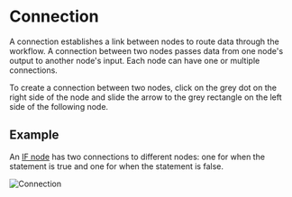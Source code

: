 # Connection

A connection establishes a link between nodes to route data through the workflow. A connection between two nodes passes data from one node's output to another node's input. Each node can have one or multiple connections.

To create a connection between two nodes, click on the grey dot on the right side of the node and slide the arrow to the grey rectangle on the left side of the following node.

## Example

An [IF node](/integrations/builtin/core-nodes/n8n-nodes-base.if/) has two connections to different nodes: one for when the statement is true and one for when the statement is false.

![Connection](/_images/workflows/connections/Connection_ifnode.gif)
